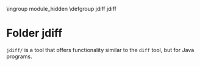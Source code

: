 \ingroup module_hidden
\defgroup jdiff jdiff

# Folder jdiff

`jdiff/` is a tool that offers functionality similar to the `diff`
tool, but for Java programs.
